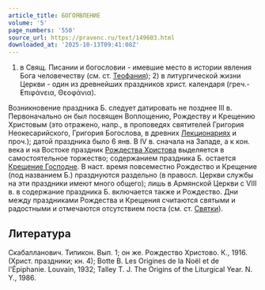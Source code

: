 ```yaml
---
article_title: БОГОЯВЛЕНИЕ
volume: '5'
page_numbers: '550'
source_url: https://pravenc.ru/text/149603.html
downloaded_at: '2025-10-13T09:41:08Z'
---
```


1) в Свящ. Писании и богословии - имевшие место в истории явления Бога человечеству (см. ст. [Теофания](https://pravenc.ru/text/Теофания.html)); 2) в литургической жизни Церкви - один из древнейших праздников христ. календаря (греч.- ̓Επιφάνεια, Θεοφάνια).

Возникновение праздника Б. следует датировать не позднее III в. Первоначально он был посвящен Воплощению, Рождеству и Крещению Христовым (это отражено, напр., в проповедях святителей Григория Неокесарийского, Григория Богослова, в древних [Лекционариях](https://pravenc.ru/text/Лекционариях.html) и проч.); датой праздника было 6 янв. В IV в. сначала на Западе, а к кон. века и на Востоке праздник [Рождества Христова](<https://pravenc.ru/text/Рождество Христово.html>) выделяется в самостоятельное торжество; содержанием праздника Б. остается [Крещение Господне](<https://pravenc.ru/text/Крещение Господне.html>). В наст. время повсеместно Рождество и Крещение (под названием Б.) празднуются раздельно (в правосл. Церкви службы на эти праздники имеют много общего); лишь в Армянской Церкви с VIII в. в содержание праздника Б. включается также и Рождество. Дни между праздниками Рождества и Крещения считаются святыми и радостными и отмечаются отсутствием поста (см. ст. [Святки](https://pravenc.ru/text/Святки.html)).

## Литература

Скабалланович. Типикон. Вып. 1; он же. Рождество Христово. К., 1916. (Христ. праздники; кн. 4); Botte B. Les Origines de la Noël et de l'Épiphanie. Louvain, 1932; Talley T. J. The Origins of the Liturgical Year. N. Y., 1986.
